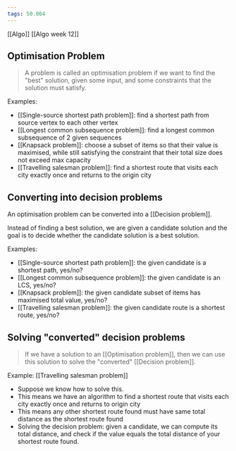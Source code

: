 ```yaml
---
tags: 50.004
---
```

[[Algo]]
[[Algo week 12]]

## Optimisation Problem
> A problem is called an optimisation problem if we want to find the "best" solution, given some input, and some constraints that the solution must satisfy.

Examples:
- [[Single-source shortest path problem]]: find a shortest path from source vertex to each other vertex
- [[Longest common subsequence problem]]: find a longest common subsequence of 2 given sequences
- [[Knapsack problem]]: choose a subset of items so that their value is maximised, while still satisfying the constraint that their total size does not exceed max capacity
- [[Travelling salesman problem]]: find a shortest route that visits each city exactly once and returns to the origin city

## Converting into decision problems
An optimisation problem can be converted into a [[Decision problem]].

Instead of finding a best solution, we are given a candidate solution and the goal is to decide whether the candidate solution is a best solution.

Examples:
- [[Single-source shortest path problem]]: the given candidate is a shortest path, yes/no?
- [[Longest common subsequence problem]]: the given candidate is an LCS, yes/no?
- [[Knapsack problem]]: the given candidate subset of items has maximised total value, yes/no?
- [[Travelling salesman problem]]: the given candidate route is a shortest route, yes/no?

## Solving "converted" decision problems
> If we have a solution to an [[Optimisation problem]], then we can use this solution to solve the "converted" [[Decision problem]].

Example: [[Travelling salesman problem]]
- Suppose we know how to solve this.
- This means we have an algorithm to find a shortest route that visits each city exactly once and returns to origin city
- This means any other shortest route found must have same total distance as the shortest route found
- Solving the decision problem: given a candidate, we can compute its total distance, and check if the value equals the total distance of your shortest route found.